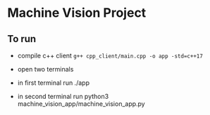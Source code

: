 # Machine Vision Project

## To run

* compile c++ client `g++ cpp_client/main.cpp -o app -std=c++17`

* open two terminals
* in first terminal run ./app
* in second terminal run python3 machine_vision_app/machine_vision_app.py
